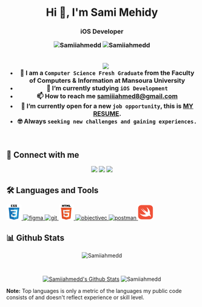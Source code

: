 <h1 align="center">Hi 👋, I'm Sami Mehidy</h1>

<h3 align="center">iOS Developer

<p align="center"> <img src="https://komarev.com/ghpvc/?username=manarshahin48&label=Profile%20views&color=0e75b6&style=flat" alt="Samiiahmedd" />
		   <img src="https://img.shields.io/github/followers/manarshahin48?label=Followers" alt="Samiiahmedd" />
</p>
<br>
<img align="right" src="https://user-images.githubusercontent.com/63050133/156676671-d5b2e362-97d4-4404-9447-dd71ddfea82f.gif" width = 250px/>


- :school: I am a `Computer Science Fresh Graduate` from the Faculty of Computers & Information at Mansoura University
- 🌱 I’m currently studying `iOS Development`
- 📫 How to reach me **samiiiahmed8@gmail.com**
- :thinking: I’m currently open for a new `job opportunity`, this is [MY RESUME](https://drive.google.com/file/d/1qcawPNJA6vwKL9SrCAPspbrmSAUkYojp/view?usp=sharing).
- :nerd_face: Always `seeking new challenges and gaining experiences.`


<br>

## 📩 Connect with me
<p align="center">
    <a href="mailto:samiiiahmed8@gmail.com" title="Gmail"><img src="https://img.shields.io/badge/gmail-%23F05033.svg?style=for-the-badge&logo=gmail&logoColor=white"/></a>  
<a href="https://www.facebook.com/samimehidy title="Facebook"><img src="https://img.shields.io/badge/Facebook-%231877F2.svg?style=for-the-badge&logo=Facebook&logoColor=white"/></a>
    <a href="https://www.linkedin.com/in/samiiahmedd/" title="LinkedIn"><img src="https://img.shields.io/badge/linkedin-%230077B5.svg?style=for-the-badge&logo=linkedin&logoColor=white"/></a>  
</p>

## 🛠 Languages and Tools
<a href="https://www.w3schools.com/css/" target="_blank" rel="noreferrer"> <img src="https://raw.githubusercontent.com/devicons/devicon/master/icons/css3/css3-original-wordmark.svg" alt="css3" width="40" height="40"/> </a> <a href="https://www.figma.com/" target="_blank" rel="noreferrer"> <img src="https://www.vectorlogo.zone/logos/figma/figma-icon.svg" alt="figma" width="40" height="40"/> </a> <a href="https://git-scm.com/" target="_blank" rel="noreferrer"> <img src="https://www.vectorlogo.zone/logos/git-scm/git-scm-icon.svg" alt="git" width="40" height="40"/> </a> <a href="https://www.w3.org/html/" target="_blank" rel="noreferrer"> <img src="https://raw.githubusercontent.com/devicons/devicon/master/icons/html5/html5-original-wordmark.svg" alt="html5" width="40" height="40"/> </a> <a href="https://developer.apple.com/library/archive/documentation/Cocoa/Conceptual/ProgrammingWithObjectiveC/Introduction/Introduction.html" target="_blank" rel="noreferrer"> <img src="https://www.vectorlogo.zone/logos/apple_objectivec/apple_objectivec-icon.svg" alt="objectivec" width="40" height="40"/> </a> <a href="https://postman.com" target="_blank" rel="noreferrer"> <img src="https://www.vectorlogo.zone/logos/getpostman/getpostman-icon.svg" alt="postman" width="40" height="40"/> </a> <a href="https://developer.apple.com/swift/" target="_blank" rel="noreferrer"> <img src="https://raw.githubusercontent.com/devicons/devicon/master/icons/swift/swift-original.svg" alt="swift" width="40" height="40"/> </a>


## 📊 Github Stats
<p align="center"><img src="https://github-readme-streak-stats.herokuapp.com/?user=Samiiahmedd&theme=tokyonight_duo" alt="Samiiahmedd" /></p>
  <br/>
  <p align="center">
    <a href="https://github.com/anuraghazra/github-readme-stats">
	    <img alt="Samiiahmedd's Github Stats" src="https://github-readme-stats.vercel.app/api?username=Samiiahmedd&show_icons=true&count_private=true&locale=en&theme=tokyonight&layout=compact" height="230px"/></a>
	  <img src="https://github-readme-stats.vercel.app/api/top-langs?username=Samiiahmedd&langs_count=10&show_icons=true&locale=en&theme=tokyonight" alt="Samiiahmedd" height="230px"/>
<br/>

  <b>Note:</b> Top languages is only a metric of the languages my public code consists of and doesn't reflect experience or skill level.
  </p>
  
